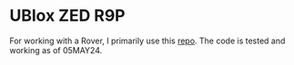 # UBlox ZED R9P

For working with a Rover, I primarily use this [repo](https://github.com/JohnORaw/ProjectP). The code is tested and working as of 05MAY24.

